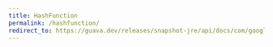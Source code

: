 ```yaml
---
title: HashFunction
permalink: /hashfunction/
redirect_to: https://guava.dev/releases/snapshot-jre/api/docs/com/google/common/hash/HashFunction.html
---
```


